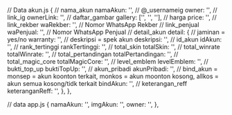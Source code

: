 // Data akun.js
{
// nama_akun
namaAkun: '',
// @_usernameig
owner: '',
// link_ig
ownerLink: '',
// daftar_gambar
gallery: ['', '', ''],
// harga
price: '',
// link_rekber
waRekber: '', // Nomor WhatsApp Rekber
// link_penjual
waPenjual: '', // Nomor WhatsApp Penjual
// detail_akun
detail: {
    // jaminan = yes/no
    warranty: '',
    // deskripsi = spek akun
    deskripsi: '',
    // id_akun
    idAkun: '',
    // rank_tertinggi
    rankTertinggi: '',
    // total_skin
    totalSkin: '',
    // total_winrate
    totalWinrate: '',
    // total_pertandingan
    totalPertandingan: '',
    // total_magic_core
    totalMagicCore: '',
    // level_emblem
    levelEmblem: '',
    // bukti_top_up
    buktiTopUp: '',
    // akun_pribadi
    akunPribadi: '',
    // bind_akun = monsep = akun koonton terkait, monkos = akun moonton kosong, allkos = akun semua kosong/tidk terkait
    bindAkun: '',
    // keterangan_reff
    keteranganReff: '',
},
},


// data app.js
{
  namaAkun: '',
  imgAkun: '',
  owner: '',
},

